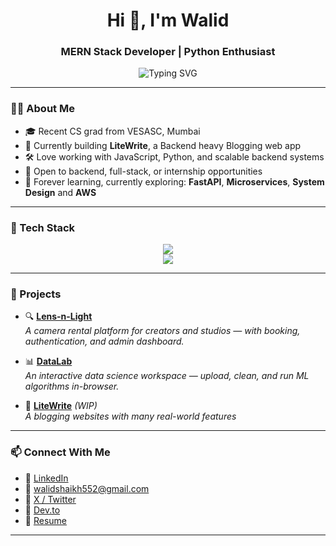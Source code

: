 <h1 align="center">Hi 👋, I'm Walid</h1>
<h3 align="center">MERN Stack Developer | Python Enthusiast </h3>

<p align="center">
  <img src="https://readme-typing-svg.herokuapp.com?font=Fira+Code&duration=3000&pause=1000&color=F7F7F7&center=true&vCenter=true&width=435&lines=Passionate+Full-stack+Web+Developer;Always+learning+new+tech;Clean+code+advocate" alt="Typing SVG" />
</p>

---

### 🧑‍💻 About Me

- 🎓 Recent CS grad from VESASC, Mumbai  
- 🔭 Currently building **LiteWrite**, a Backend heavy Blogging web app  
- 🛠️ Love working with JavaScript, Python, and scalable backend systems  
- 🤝 Open to backend, full-stack, or internship opportunities  
- 🧠 Forever learning, currently exploring: **FastAPI**, **Microservices**,  **System Design** and **AWS**

---

### 🧰 Tech Stack

<div align="center">
    <img src="https://skillicons.dev/icons?i=python,java,javascript,nodejs,express,mongodb,mysql,postman"/><br>    
    <img src="https://skillicons.dev/icons?i=html,css,react,bootstrap,tailwind,vscode,github,git" />
</div>

---

### 🚀 Projects

- 🔍 **[Lens-n-Light](https://github.com/WalidTheDev/Lens-n-Light)**  
  *A camera rental platform for creators and studios — with booking, authentication, and admin dashboard.*

- 📊 **[DataLab](https://github.com/WalidTheDev/DataLab-Frontend)**  
  *An interactive data science workspace — upload, clean, and run ML algorithms in-browser.*

- 💼 **[LiteWrite](https://github.com/WalidTheDev/LiteWrite)** *(WIP)*  
  *A blogging websites with many real-world features*

---

### 📫 Connect With Me


- 🔗 [LinkedIn](https://linkedin.com/in/walidshaikh)  
- 📧 walidshaikh552@gmail.com  
- 🔗 [X / Twitter](https://twitter.com/WalidTheDev)  
- 🔗 [Dev.to](https://dev.to/WalidTheDev)  
- 🔗 [Resume](https://drive.google.com/file/d/101VeJPcOC7e8A1vgo1ZEVGxIsemX17fl/view)

---
